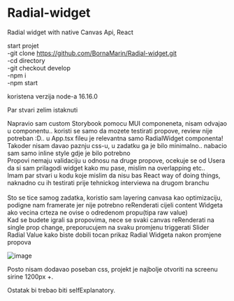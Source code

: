 # Radial-widget
Radial widget with native Canvas Api, React

start projet<br />
-git clone https://github.com/BornaMarin/Radial-widget.git<br />
-cd directory<br />
-git checkout develop<br />
-npm i<br />
-npm start<br />

koristena verzija node-a 16.16.0<br />

Par stvari zelim istaknuti<br />

Napravio sam custom Storybook pomocu MUI componeneta, nisam odvajao u componentu.. koristi se samo da mozete testirati propove, review nije potreban :D.. u App.tsx fileu je relevantna samo  RadialWidget componenta!<br />
Takoder nisam davao paznju css-u, u zadatku ga je bilo minimalno.. nabacio sam samo inline style gdje je bilo potrebno<br />
Propovi nemaju validaciju u odnosu na druge propove, ocekuje se od Usera da si sam prilagodi widget kako mu pase, mislim na overlapping etc..<br />
Imam par stvari u kodu koje mislim da nisu bas React way of doing things, naknadno cu ih testirati prije tehnickog interviewa na drugom branchu<br />
<br />
Sto se tice samog zadatka, koristio sam layering canvasa kao optimizaciju, podigne nam framerate jer nije potrebno reRenderati cijeli content Widgeta ako vecina crteza ne ovise o odredenom propu(tipa raw value)<br />
Kad se budete igrali sa propovima, nece se svaki canvas reRenderati na single prop change, preporucujem na svaku promjenu triggerati Slider Radial Value kako biste dobili tocan prikaz Radial Widgeta nakon promjene propova
<br />

![image](https://user-images.githubusercontent.com/55488146/180285419-397ae70c-e37f-487e-b143-af170bf6b2fc.png)

Posto nisam dodavao poseban css, projekt je najbolje otvoriti na screenu sirine 1200px +.<br />

Ostatak bi trebao biti selfExplanatory.






